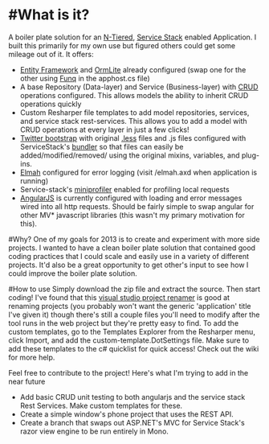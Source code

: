 #What is it?
==============
A boiler plate solution for an [N-Tiered](http://msdn.microsoft.com/en-us/library/bb384587.aspx), [Service Stack](http://www.servicestack.net/) enabled Application.  I built this primarily for my own use but figured others could get some mileage out of it. It offers:
 + [Entity Framework](http://msdn.microsoft.com/en-us/data/ef.aspx) and [OrmLite](https://github.com/ServiceStack/ServiceStack.OrmLite) already configured (swap one for the other using [Funq](http://funq.codeplex.com/) in the apphost.cs file)
 + A base Repository (Data-layer) and Service (Business-layer) with [CRUD](http://en.wikipedia.org/wiki/Create,_read,_update_and_delete) operations configured. This allows models the ability to inherit CRUD operations quickly
 + Custom Resharper file templates to add model repositories, services, and service stack rest-services.  This allows you to add a model with CRUD operations at every layer in just a few clicks!
 + [Twitter bootstrap](http://twitter.github.com/bootstrap/) with original [.less](http://lesscss.org/) files and .js files configured with ServiceStack's [bundler](https://github.com/ServiceStack/Bundler) so that files can easily be added/modified/removed/ using the original mixins, variables, and plug-ins.
 + [Elmah](http://code.google.com/p/elmah/) configured for error logging (visit /elmah.axd when application is running)
 + Service-stack's [miniprofiler](http://miniprofiler.com/) enabled for profiling local requests
 + [AngularJS](http://angularjs.org/) is currently configured with loading and error messages wired into all http requests.  Should be fairly simple to swap angular for other MV* javascript libraries (this wasn't my primary motivation for this).  

#Why?
One of my goals for 2013 is to create and experiment with more side projects. I wanted to have a clean boiler plate solution that contained good coding practices that I could scale and easily use in a variety of different projects. It'd also be a great opportunity to get other's input to see how I could improve the boiler plate solution.

#How to use
Simply download the zip file and extract the source.  Then start coding!  I've found that this [visual studio project renamer](http://normankosmal.com/wordpress/?page_id=184) is good at renaming projects (you probably won't want the generic 'application' title I've given it) though there's still a couple files you'll need to modify after the tool runs in the web project but they're pretty easy to find.  To add the custom templates, go to the Templates Explorer from the Resharper menu, click Import, and add the custom-template.DotSettings file.  Make sure to add these templates to the c# quicklist for quick access! Check out the wiki for more help.

Feel free to contribute to the project! Here's what I'm trying to add in the near future

  + Add basic CRUD unit testing to both angularjs and the service stack Rest Services. Make custom templates for these.
  + Create a simple window's phone project that uses the REST API.
  + Create a branch that swaps out ASP.NET's MVC for Service Stack's razor view engine to be run entirely in Mono.
